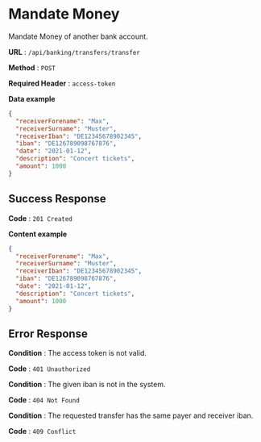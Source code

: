 # Mandate Money

Mandate Money of another bank account.

**URL** : `/api/banking/transfers/transfer`

**Method** : `POST`

**Required Header** : `access-token`

**Data example**

```json
{
  "receiverForename": "Max",
  "receiverSurname": "Muster",
  "receiverIban": "DE12345678902345",
  "iban": "DE126789098767876",
  "date": "2021-01-12",
  "description": "Concert tickets",
  "amount": 1000
}
```

## Success Response

**Code** : `201 Created`

**Content example**

```json
{
  "receiverForename": "Max",
  "receiverSurname": "Muster",
  "receiverIban": "DE12345678902345",
  "iban": "DE126789098767876",
  "date": "2021-01-12",
  "description": "Concert tickets",
  "amount": 1000
}
```

## Error Response

**Condition** : The access token is not valid.

**Code** : `401 Unauthorized`

**Condition** : The given iban is not in the system.

**Code** : `404 Not Found`

**Condition** : The requested transfer has the same payer and receiver iban.

**Code** : `409 Conflict`

